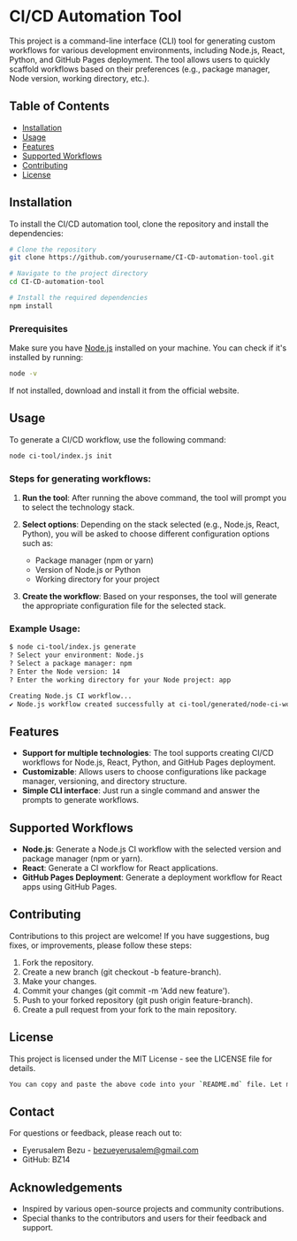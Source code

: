 # CI/CD Automation Tool

This project is a command-line interface (CLI) tool for generating custom workflows for various development environments, including Node.js, React, Python, and GitHub Pages deployment. The tool allows users to quickly scaffold workflows based on their preferences (e.g., package manager, Node version, working directory, etc.).

## Table of Contents

- [Installation](#installation)
- [Usage](#usage)
- [Features](#features)
- [Supported Workflows](#supported-workflows)
- [Contributing](#contributing)
- [License](#license)

## Installation

To install the CI/CD automation tool, clone the repository and install the dependencies:

```bash
# Clone the repository
git clone https://github.com/yourusername/CI-CD-automation-tool.git

# Navigate to the project directory
cd CI-CD-automation-tool

# Install the required dependencies
npm install
```

### Prerequisites

Make sure you have [Node.js](https://nodejs.org/) installed on your machine. You can check if it's installed by running:

```bash
node -v
```

If not installed, download and install it from the official website.

## Usage

To generate a CI/CD workflow, use the following command:

```bash
node ci-tool/index.js init
```

### Steps for generating workflows:

1.  **Run the tool**: After running the above command, the tool will prompt you to select the technology stack.
2.  **Select options**: Depending on the stack selected (e.g., Node.js, React, Python), you will be asked to choose different configuration options such as:

    - Package manager (npm or yarn)
    - Version of Node.js or Python
    - Working directory for your project

3.  **Create the workflow**: Based on your responses, the tool will generate the appropriate configuration file for the selected stack.

### Example Usage:

```bash
$ node ci-tool/index.js generate
? Select your environment: Node.js
? Select a package manager: npm
? Enter the Node version: 14
? Enter the working directory for your Node project: app

Creating Node.js CI workflow...
✔ Node.js workflow created successfully at ci-tool/generated/node-ci-workflow.yml
```

## Features

- **Support for multiple technologies**: The tool supports creating CI/CD workflows for Node.js, React, Python, and GitHub Pages deployment.
- **Customizable**: Allows users to choose configurations like package manager, versioning, and directory structure.
- **Simple CLI interface**: Just run a single command and answer the prompts to generate workflows.

## Supported Workflows

- **Node.js**: Generate a Node.js CI workflow with the selected version and package manager (npm or yarn).
- **React**: Generate a CI workflow for React applications.
- **GitHub Pages Deployment**: Generate a deployment workflow for React apps using GitHub Pages.

## Contributing

Contributions to this project are welcome! If you have suggestions, bug fixes, or improvements, please follow these steps:

1.  Fork the repository.
2.  Create a new branch (git checkout -b feature-branch).
3.  Make your changes.
4.  Commit your changes (git commit -m 'Add new feature').
5.  Push to your forked repository (git push origin feature-branch).
6.  Create a pull request from your fork to the main repository.

## License

This project is licensed under the MIT License - see the LICENSE file for details.

```bash
You can copy and paste the above code into your `README.md` file. Let me know if you need any further modifications!
```
## Contact
For questions or feedback, please reach out to:

- Eyerusalem Bezu - bezueyerusalem@gmail.com
- GitHub: BZ14

## Acknowledgements
- Inspired by various open-source projects and community contributions.
- Special thanks to the contributors and users for their feedback and support.

